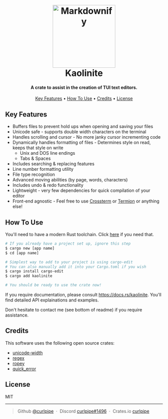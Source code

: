<h1 align="center">
  <br>
  <a href="https://github.com/curlpipe/kaolinite"><img src="https://i.postimg.cc/253c9YVX/image.png" alt="Markdownify" width="200"></a>
  <br>
  Kaolinite
  <br>
</h1>

<h4 align="center">A crate to assist in the creation of TUI text editors.</h4>

<p align="center">
  <a href="#key-features">Key Features</a> •
  <a href="#how-to-use">How To Use</a> •
  <a href="#credits">Credits</a> •
  <a href="#license">License</a>
</p>

## Key Features

- Buffers files to prevent hold ups when opening and saving your files
- Unicode safe - supports double width characters on the terminal
- Handles scrolling and cursor - No more janky cursor incrementing code
- Dynamically handles formatting of files - Determines style on read, keeps that style on write
	+ Unix and DOS line endings
	+ Tabs & Spaces
- Includes searching & replacing features
- Line number formatting utility
- File type recognition
- Advanced moving abilities (by page, words, characters)
- Includes undo & redo functionality
- Lightweight - very few dependencies for quick compilation of your editor
- Front-end agnostic - Feel free to use [Crossterm](https://github.com/crossterm-rs/crossterm) or [Termion](https://gitlab.redox-os.org/redox-os/termion) or anything else!

## How To Use

You'll need to have a modern Rust toolchain. Click [here](https://www.rust-lang.org/tools/install) if you need that.

```bash
# If you already have a project set up, ignore this step
$ cargo new [app name]
$ cd [app name]

# Simplest way to add to your project is using cargo-edit
# You can also manually add it into your Cargo.toml if you wish
$ cargo install cargo-edit
$ cargo add kaolinite

# You should be ready to use the crate now!
```

If you require documentation, please consult https://docs.rs/kaolinite. You'll find detailed API explainations and examples.

Don't hesitate to contact me (see bottom of readme) if you require assistance.


## Credits

This software uses the following open source crates:

- [unicode-width](https://github.com/unicode-rs/unicode-width)
- [regex](https://github.com/rust-lang/regex)
- [ropey](https://github.com/cessen/ropey)
- [quick_error](https://github.com/tailhook/quick-error)

## License

MIT

---

> Github [@curlpipe](https://github.com/curlpipe) &nbsp;&middot;&nbsp;
> Discord [curlpipe#1496](https://discord.com) &nbsp;&middot;&nbsp;
> Crates.io [curlpipe](https://crates.io/users/curlpipe)
